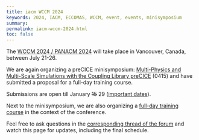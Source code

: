 ```yaml
---
title: iacm WCCM 2024
keywords: 2024, IACM, ECCOMAS, WCCM, event, events, minisymposium
summary:
permalink: iacm-wccm-2024.html
toc: false
---
```


The [WCCM 2024 / PANACM 2024](https://www.wccm2024.org/) will take place in Vancouver, Canada, between July 21-26.

We are again organizing a preCICE minisymposium: [Multi-Physics and Multi-Scale Simulations with the Coupling Library preCICE](https://storage.googleapis.com/usacm_static_shared/wccm2024/MS_0415.pdf) (0415) and have submitted a proposal for a full-day training course.

Submissions are open till January ~~15~~ 29 ([important dates](https://www.wccm2024.org/important-dates)).

Next to the minisymposium, we are also organizing a [full-day training course](https://www.wccm2024.org/W24-08) in the context of the conference.

Feel free to ask questions in the [corresponding thread of the forum](https://precice.discourse.group/t/call-for-abstracts-precice-ms-at-the-wccm-2024-in-vancouver/1620) and watch this page for updates, including the final schedule.
